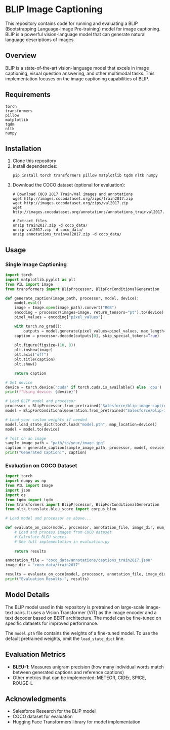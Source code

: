 # BLIP Image Captioning

This repository contains code for running and evaluating a BLIP (Bootstrapping Language-Image Pre-training) model for image captioning. BLIP is a powerful vision-language model that can generate natural language descriptions of images.

## Overview

BLIP is a state-of-the-art vision-language model that excels in image captioning, visual question answering, and other multimodal tasks. This implementation focuses on the image captioning capabilities of BLIP.

## Requirements

```
torch
transformers
pillow
matplotlib
tqdm
nltk
numpy
```

## Installation

1. Clone this repository
2. Install dependencies:
   ```
   pip install torch transformers pillow matplotlib tqdm nltk numpy
   ```
3. Download the COCO dataset (optional for evaluation):
   ```
   # Download COCO 2017 Train/Val images and annotations
   wget http://images.cocodataset.org/zips/train2017.zip
   wget http://images.cocodataset.org/zips/val2017.zip
   wget http://images.cocodataset.org/annotations/annotations_trainval2017.zip
   
   # Extract files
   unzip train2017.zip -d coco_data/
   unzip val2017.zip -d coco_data/
   unzip annotations_trainval2017.zip -d coco_data/
   ```

## Usage

### Single Image Captioning

```python
import torch
import matplotlib.pyplot as plt
from PIL import Image
from transformers import BlipProcessor, BlipForConditionalGeneration

def generate_caption(image_path, processor, model, device):
    model.eval()
    image = Image.open(image_path).convert("RGB")
    encoding = processor(images=image, return_tensors="pt").to(device)
    pixel_values = encoding["pixel_values"]

    with torch.no_grad():
        outputs = model.generate(pixel_values=pixel_values, max_length=50)
    caption = processor.decode(outputs[0], skip_special_tokens=True)
    
    plt.figure(figsize=(10, 8))
    plt.imshow(image)
    plt.axis("off")
    plt.title(caption)
    plt.show()

    return caption

# Set device
device = torch.device('cuda' if torch.cuda.is_available() else 'cpu')
print(f"Using device: {device}")

# Load BLIP model and processor
processor = BlipProcessor.from_pretrained("Salesforce/blip-image-captioning-base")
model = BlipForConditionalGeneration.from_pretrained("Salesforce/blip-image-captioning-base")

# Load your custom weights if needed
model.load_state_dict(torch.load("model.pth", map_location=device))
model = model.to(device)

# Test on an image
sample_image_path = "path/to/your/image.jpg"
caption = generate_caption(sample_image_path, processor, model, device)
print("Generated Caption:", caption)
```

### Evaluation on COCO Dataset

```python
import torch
import numpy as np
from PIL import Image
import json
import os
from tqdm import tqdm
from transformers import BlipProcessor, BlipForConditionalGeneration
from nltk.translate.bleu_score import corpus_bleu

# Load model and processor as above...

def evaluate_on_coco(model, processor, annotation_file, image_dir, num_samples=100):
    # Load and process images from COCO dataset
    # Calculate BLEU scores
    # See full implementation in evaluation.py
    
    return results

annotation_file = "coco_data/annotations/captions_train2017.json"
image_dir = "coco_data/train2017"

results = evaluate_on_coco(model, processor, annotation_file, image_dir, num_samples=50)
print("Evaluation Results:", results)
```

## Model Details

The BLIP model used in this repository is pretrained on large-scale image-text pairs. It uses a Vision Transformer (ViT) as the image encoder and a text decoder based on BERT architecture. The model can be fine-tuned on specific datasets for improved performance.

The `model.pth` file contains the weights of a fine-tuned model. To use the default pretrained weights, omit the `load_state_dict` line.

## Evaluation Metrics

- **BLEU-1**: Measures unigram precision (how many individual words match between generated captions and reference captions)
- Other metrics that can be implemented: METEOR, CIDEr, SPICE, ROUGE-L

## Acknowledgments

- Salesforce Research for the BLIP model
- COCO dataset for evaluation
- Hugging Face Transformers library for model implementation
